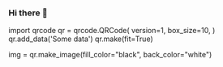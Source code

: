 ### Hi there 👋

<!--
**rolexwthsappbot/rolexwthsappbot** is a ✨ _special_ ✨ repository because its `README.md` (this file) appears on your GitHub profile.

Here are some ideas to get you started:

- 🔭 I’m currently working on ...
- 🌱 I’m currently learning ...
- 👯 I’m looking to collaborate on ...
- 🤔 I’m looking for help with ...
- 💬 Ask me about ...
- 📫 How to reach me: ...
- 😄 Pronouns: ...
- ⚡ Fun fact: ...
-->
import qrcode
qr = qrcode.QRCode(
    version=1,
    box_size=10,
)
qr.add_data('Some data')
qr.make(fit=True)

img = qr.make_image(fill_color="black", back_color="white")
